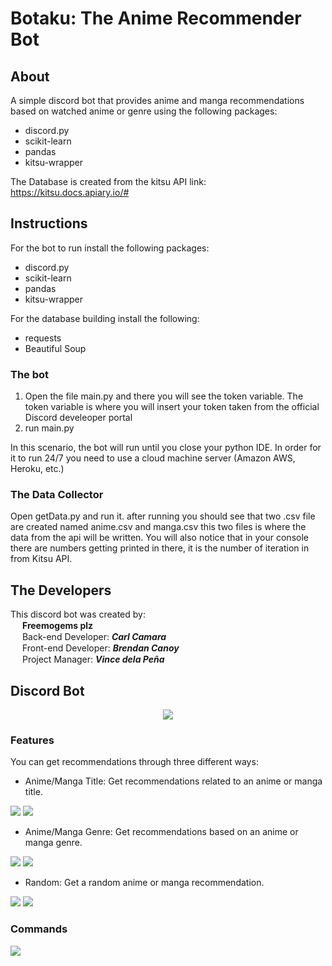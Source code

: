 # Botaku: The Anime Recommender Bot

## About
A simple discord bot that provides anime and manga recommendations based on watched anime or genre using the following packages:
 * discord.py 
 * scikit-learn
 * pandas
 * kitsu-wrapper

The Database is created from the kitsu API link: https://kitsu.docs.apiary.io/#
 
## Instructions
For the bot to run install the following packages:
 * discord.py
 * scikit-learn
 * pandas
 * kitsu-wrapper

For the database building install the following:
 * requests
 * Beautiful Soup

 ### The bot
 1. Open the file main.py and there you will see the token variable. The token variable is where you will insert your token taken from the official Discord develeoper portal
 2. run main.py 

 In this scenario, the bot will run until you close your python IDE. In order for it to run 24/7 you need to use a cloud machine server (Amazon AWS, Heroku, etc.) 
 
 ### The Data Collector
 Open getData.py and run it. after running you should see that two .csv file are created named anime.csv and manga.csv this two files is where the data from the api will be written. You will also notice that in your console there are numbers getting printed in there, it is the number of iteration in from Kitsu API. 


## The Developers
This discord bot was created by: <br/>
<img src="https://static.wikia.nocookie.net/gensin-impact/images/d/d4/Item_Primogem.png/revision/latest?cb=20201117071158" height="15" width="15"> 
**Freemogems plz** <br/>
<img src="https://preview.redd.it/blbm0bfqqyv51.png?width=960&crop=smart&auto=webp&s=cf42f1b7b57b1ea2f48c8b9fe5b698c24e4abfc0" height="15" width="15">
 Back-end Developer: _**Carl Camara**_ <br/>
<img src="https://preview.redd.it/z1c5jjeqqyv51.png?width=960&crop=smart&auto=webp&s=540d90e069704dc4d7dfeb3632f2ac5384ef3b3f" height="15" width="15">
 Front-end Developer: _**Brendan Canoy**_<br/>
<img src="https://preview.redd.it/iaty0jeqqyv51.png?width=960&crop=smart&auto=webp&s=ce805f300bdca81a7c652c8366b0a3ca057f39f8" height="15" width="15">
 Project Manager: _**Vince dela Peña**_<br/>

## Discord Bot
<div align="center"><img src="https://cdn.discordapp.com/attachments/853265856233865246/853571628130500608/unknown.png"></div>

### Features

You can get recommendations through three different ways:

* Anime/Manga Title: Get recommendations related to an anime or manga title.
<img src="https://cdn.discordapp.com/attachments/835427579284160532/853572003230646292/unknown.png">
<img src="https://cdn.discordapp.com/attachments/835427579284160532/853572638765219880/unknown.png">

* Anime/Manga Genre: Get recommendations based on an anime or manga genre.
<img src="https://cdn.discordapp.com/attachments/835427579284160532/853573311435112479/unknown.png">
<img src="https://cdn.discordapp.com/attachments/835427579284160532/853573712742055976/unknown.png">

* Random: Get a random anime or manga recommendation.
<img src="https://cdn.discordapp.com/attachments/835427579284160532/853574389500084234/unknown.png">
<img src="https://cdn.discordapp.com/attachments/835427579284160532/853574701988315146/unknown.png">

### Commands
<img src="https://cdn.discordapp.com/attachments/835427579284160532/853574972290236416/unknown.png">
